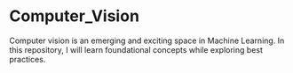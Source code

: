 # Computer_Vision
Computer vision is an emerging and exciting space in Machine Learning. In this repository, I will learn foundational concepts while exploring best practices.
